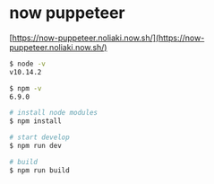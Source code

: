 # now puppeteer

[https://now-puppeteer.noliaki.now.sh/](https://now-puppeteer.noliaki.now.sh/)

```sh
$ node -v
v10.14.2

$ npm -v
6.9.0
```

```sh
# install node modules
$ npm install

# start develop
$ npm run dev

# build
$ npm run build
```
